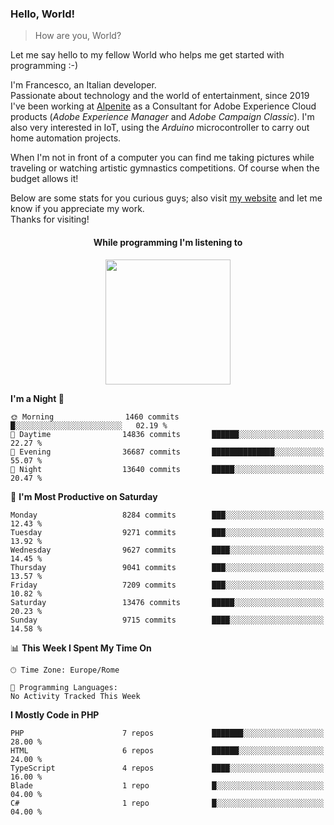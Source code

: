 ### Hello, World!

> How are you, World?

Let me say hello to my fellow World who helps me get started with programming :-)

I'm Francesco, an Italian developer.  
Passionate about technology and the world of entertainment, since 2019 I've been working at [Alpenite](https://www.alpenite.com) as a Consultant for Adobe Experience Cloud products (*Adobe Experience Manager* and *Adobe Campaign Classic*). I'm also very interested in IoT, using the *Arduino* microcontroller to carry out home automation projects.

When I'm not in front of a computer you can find me taking pictures while traveling or watching artistic gymnastics competitions. Of course when the budget allows it!

Below are some stats for you curious guys; also visit [my website](https://www.francescorega.eu) and let me know if you appreciate my work.  
Thanks for visiting!

<div align="center">
  <h4>While programming I'm listening to</h4>
  <a href="https://apps.francescorega.eu/now-playing/11147232609" target="_blank"><img src="https://apps.francescorega.eu/now-playing/11147232609" width="200"></a>
</div>

<!--START_SECTION:waka-->
**I'm a Night 🦉** 

```text
🌞 Morning                1460 commits        █░░░░░░░░░░░░░░░░░░░░░░░░   02.19 % 
🌆 Daytime                14836 commits       ██████░░░░░░░░░░░░░░░░░░░   22.27 % 
🌃 Evening                36687 commits       ██████████████░░░░░░░░░░░   55.07 % 
🌙 Night                  13640 commits       █████░░░░░░░░░░░░░░░░░░░░   20.47 % 
```
📅 **I'm Most Productive on Saturday** 

```text
Monday                   8284 commits        ███░░░░░░░░░░░░░░░░░░░░░░   12.43 % 
Tuesday                  9271 commits        ███░░░░░░░░░░░░░░░░░░░░░░   13.92 % 
Wednesday                9627 commits        ████░░░░░░░░░░░░░░░░░░░░░   14.45 % 
Thursday                 9041 commits        ███░░░░░░░░░░░░░░░░░░░░░░   13.57 % 
Friday                   7209 commits        ███░░░░░░░░░░░░░░░░░░░░░░   10.82 % 
Saturday                 13476 commits       █████░░░░░░░░░░░░░░░░░░░░   20.23 % 
Sunday                   9715 commits        ████░░░░░░░░░░░░░░░░░░░░░   14.58 % 
```


📊 **This Week I Spent My Time On** 

```text
🕑︎ Time Zone: Europe/Rome

💬 Programming Languages: 
No Activity Tracked This Week
```

**I Mostly Code in PHP** 

```text
PHP                      7 repos             ███████░░░░░░░░░░░░░░░░░░   28.00 % 
HTML                     6 repos             ██████░░░░░░░░░░░░░░░░░░░   24.00 % 
TypeScript               4 repos             ████░░░░░░░░░░░░░░░░░░░░░   16.00 % 
Blade                    1 repo              █░░░░░░░░░░░░░░░░░░░░░░░░   04.00 % 
C#                       1 repo              █░░░░░░░░░░░░░░░░░░░░░░░░   04.00 % 
```




<!--END_SECTION:waka-->
